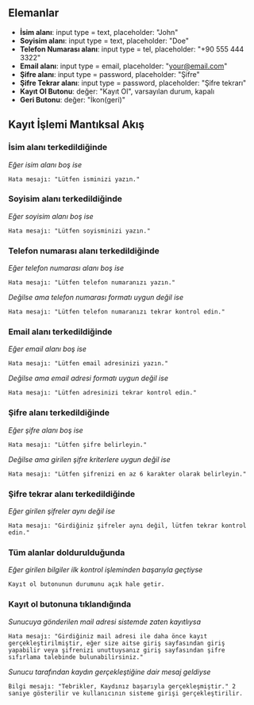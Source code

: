 ## Elemanlar
- **İsim alanı**: input type = text, placeholder: "John"
- **Soyisim alanı**: input type = text, placeholder: "Doe"
- **Telefon Numarası alanı**: input type = tel, placeholder: "+90 555 444 3322"
- **Email alanı**: input type = email, placeholder: "your@email.com"
- **Şifre alanı**: input type = password, placeholder: "Şifre"
- **Şifre Tekrar alanı**: input type = password, placeholder: "Şifre tekrarı"
- **Kayıt Ol Butonu**: değer: "Kayıt Ol", varsayılan durum, kapalı
- **Geri Butonu**: değer: "İkon(geri)"

## Kayıt İşlemi Mantıksal Akış

### **İsim alanı terkedildiğinde**

*Eğer isim alanı boş ise*

    Hata mesajı: "Lütfen isminizi yazın."

### **Soyisim alanı terkedildiğinde**

*Eğer soyisim alanı boş ise*

    Hata mesajı: "Lütfen soyisminizi yazın."

### **Telefon numarası alanı terkedildiğinde**

*Eğer telefon numarası alanı boş ise*

    Hata mesajı: "Lütfen telefon numaranızı yazın."

*Değilse ama telefon numarası formatı uygun değil ise*

    Hata mesajı: "Lütfen telefon numaranızı tekrar kontrol edin."

### **Email alanı terkedildiğinde**

*Eğer email alanı boş ise*

    Hata mesajı: "Lütfen email adresinizi yazın."

*Değilse ama email adresi formatı uygun değil ise*

    Hata mesajı: "Lütfen adresinizi tekrar kontrol edin."

### **Şifre alanı terkedildiğinde**

*Eğer şifre alanı boş ise*

    Hata mesajı: "Lütfen şifre belirleyin."

*Değilse ama girilen şifre kriterlere uygun değil ise*

    Hata mesajı: "Lütfen şifrenizi en az 6 karakter olarak belirleyin."

### **Şifre tekrar alanı terkedildiğinde**

*Eğer girilen şifreler aynı değil ise*

    Hata mesajı: "Girdiğiniz şifreler aynı değil, lütfen tekrar kontrol edin."

### Tüm alanlar doldurulduğunda

*Eğer girilen bilgiler ilk kontrol işleminden başarıyla geçtiyse*

    Kayıt ol butonunun durumunu açık hale getir.

### Kayıt ol butonuna tıklandığında

*Sunucuya gönderilen mail adresi sistemde zaten kayıtlıysa*

    Hata mesajı: "Girdiğiniz mail adresi ile daha önce kayıt gerçekleştirilmiştir, eğer size aitse giriş sayfasından giriş yapabilir veya şifrenizi unuttuysanız giriş sayfasından şifre sıfırlama talebinde bulunabilirsiniz."

*Sunucu tarafından kaydın gerçekleştiğine dair mesaj geldiyse*

    Bilgi mesajı: "Tebrikler, Kaydınız başarıyla gerçekleşmiştir." 2 saniye gösterilir ve kullanıcının sisteme girişi gerçekleştirilir.